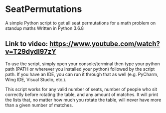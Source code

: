 # SeatPermutations
A simple Python script to get all seat permutations for a math problem on standup maths
Written in Python 3.6.8

## Link to video: https://www.youtube.com/watch?v=T29dydI97zY

To use the script, simply open your console/terminal then type your python path (PATH or wherever you installed your python) followed by the script path. If you have an IDE, you can run it through that as well (e.g. PyCharm, Wing IDE, Visual Studio, etc.).

This script works for any valid number of seats, number of people who sit correctly before rotating the table, and any amount of matches. It will print the lists that, no matter how much you rotate the table, will never have more than a given number of matches.
